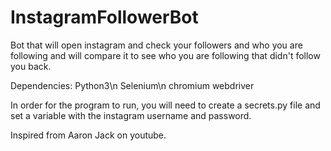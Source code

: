 # InstagramFollowerBot

Bot that will open instagram and check your followers and who you are following and will compare it to see who you are following that didn't follow you back.

Dependencies:
Python3\n
Selenium\n
chromium webdriver

In order for the program to run, you will need to create a secrets.py file and set a variable with the instagram username and password.

Inspired from Aaron Jack on youtube.
